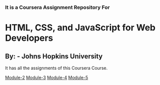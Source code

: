 <h3>It is a Coursera Assignment Repository For</h3>

<h1>HTML, CSS, and JavaScript for Web Developers</h1>

<h2>By: - Johns Hopkins University</h2>

  It has all the assignments of this Coursera Course.

<a href="https://g-ajinkya.github.io/Coursera-Assignment/module-2/">Module-2</a>
<a href="https://g-ajinkya.github.io/Coursera-Assignment/module-3/">Module-3</a>
<a href="https://g-ajinkya.github.io/Coursera-Assignment/module-4/">Module-4</a>
<a href="https://g-ajinkya.github.io/Coursera-Assignment/module-5/">Module-5</a>

